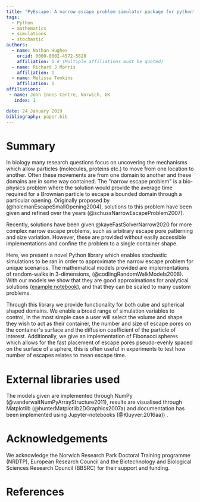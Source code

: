 ```yaml
---
title: "PyEscape: A narrow escape problem simulator package for python"
tags:
  - Python
  - mathematics
  - simulations
  - stochastic
authors:
  - name: Nathan Hughes
    orcid: 0000-0002-4572-5828
    affiliation: 1 # (Multiple affiliations must be quoted)
  - name: Richard J Morris
    affiliation: 1
  - name: Melissa Tomkins
    affiliation: 1
affiliations:
 - name: John Innes Centre, Norwich, UK
   index: 1

date: 24 January 2019
bibliography: paper.bib
---
```


# Summary

In biology many research questions focus on uncovering the mechanisms which
allow particles (molecules, proteins etc.) to move from one location to another.
Often these movements are from one domain to another and these domains are in
some way contained. The "narrow escape problem" is a bio-physics problem where
the solution would provide the average time required for a Brownian particle to
escape a bounded domain through a particular opening. Originally proposed by
(@holcmanEscapeSmallOpening2004), solutions to this problem have been given and
refined over the years (@schussNarrowEscapeProblem2007).

Recently, solutions have been given @kayeFastSolverNarrow2020 for more complex
narrow escape problems, such as arbitrary escape pore patterning and size
variation. However, these are provided without easily accessible implementations
and confine the problem to a single container shape. 

Here, we present a novel Python library which enables stochastic simulations to
be ran in order to approximate the narrow escape problem for unique scenarios.
The mathematical models provided are implementations of random-walks in
3-dimensions, (@codlingRandomWalkModels2008). With our models we show that they are
good approximations for analytical solutions ([example
notebook](https://github.com/SirSharpest/NarrowEscapeSimulator/blob/master/notebooks/Examples.ipynb)),
and that they can be scaled to many custom problems.


Through this library we provide functionality for both cube and spherical shaped
domains. We enable a broad range of simulation variables to control, in the most
simple case a user will select the volume and shape they wish to act as their
container, the number and size of escape pores on the container's surface and
the diffusion coefficient of the particle of interest.
Additionally, we give an implementation of Fibonacci spheres which allows for
the fast placement of escape pores pseudo-evenly spaced on the surface of a
sphere, this is often useful in experiments to test how number of escapes
relates to mean escape time.


# External libraries used 

The models given are implemented through NumPy
(@vanderwaltNumPyArrayStructure2011), results are visualised through Matplotlib
(@hunterMatplotlib2DGraphics2007a) and documentation has been implemented using
Jupyter-notebooks (@Kluyver:2016aa)) .

# Acknowledgements

We acknowledge the Norwich Research Park Doctoral Training programme (NRDTP),
European Research Council and the Biotechnology and Biological Sciences Research
Council (BBSRC) for their support and funding.

# References
